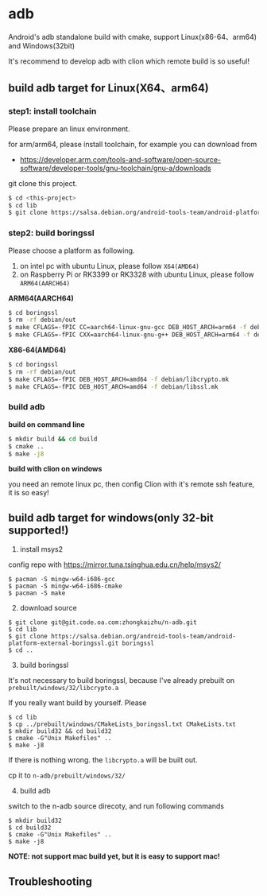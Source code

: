 # adb

Android's adb standalone build with cmake, support Linux(x86-64、arm64) and Windows(32bit)

It's recommend to develop adb with clion which remote build is so useful!

## build adb target for Linux(X64、arm64)

### step1: install toolchain

Please prepare an linux environment.

for arm/arm64, please install toolchain, for example you can download from 
- https://developer.arm.com/tools-and-software/open-source-software/developer-tools/gnu-toolchain/gnu-a/downloads

git clone this project.

```bash
$ cd <this-project>
$ cd lib
$ git clone https://salsa.debian.org/android-tools-team/android-platform-external-boringssl.git boringssl
```

### step2: build boringssl

Please choose a platform as following. 

1. on intel pc with ubuntu Linux, please follow `X64(AMD64)`
2. on Raspberry Pi or RK3399 or RK3328 with ubuntu Linux, please follow `ARM64(AARCH64)`

**ARM64(AARCH64)**

```bash
$ cd boringssl
$ rm -rf debian/out
$ make CFLAGS=-fPIC CC=aarch64-linux-gnu-gcc DEB_HOST_ARCH=arm64 -f debian/libcrypto.mk
$ make CFLAGS=-fPIC CXX=aarch64-linux-gnu-g++ DEB_HOST_ARCH=arm64 -f debian/libssl.mk
```

**X86-64(AMD64)**

```bash
$ cd boringssl
$ rm -rf debian/out
$ make CFLAGS=-fPIC DEB_HOST_ARCH=amd64 -f debian/libcrypto.mk
$ make CFLAGS=-fPIC DEB_HOST_ARCH=amd64 -f debian/libssl.mk
```

### build adb

**build on command line**

```bash
$ mkdir build && cd build
$ cmake ..
$ make -j8
```

**build with clion on windows**

you need an remote linux pc, then config Clion with it's remote ssh feature, it is so easy!

## build adb target for windows(only 32-bit supported!)

1. install msys2

config repo with https://mirror.tuna.tsinghua.edu.cn/help/msys2/

```
$ pacman -S mingw-w64-i686-gcc
$ pacman -S mingw-w64-i686-cmake
$ pacman -S make
```

2. download source

```
$ git clone git@git.code.oa.com:zhongkaizhu/n-adb.git
$ cd lib
$ git clone https://salsa.debian.org/android-tools-team/android-platform-external-boringssl.git boringssl
$ cd ..
```

3. build boringssl

It's not necessary to build boringssl, because I've already prebuilt on `prebuilt/windows/32/libcrypto.a`

If you really want build by yourself. Please

```
$ cd lib
$ cp ../prebuilt/windows/CMakeLists_boringssl.txt CMakeLists.txt
$ mkdir build32 && cd build32
$ cmake -G"Unix Makefiles" ..
$ make -j8
```

If there is nothing wrong. the `libcrypto.a` will be built out.

cp it to `n-adb/prebuilt/windows/32/`

4. build adb

switch to the n-adb source direcoty, and run following commands

```
$ mkdir build32
$ cd build32
$ cmake -G"Unix Makefiles" ..
$ make -j8
```

**NOTE: not support mac build yet, but it is easy to support mac!**

## Troubleshooting
